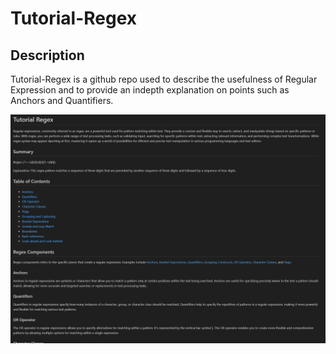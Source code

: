 # Tutorial-Regex

## Description
Tutorial-Regex is a github repo used to describe the usefulness of Regular Expression and to provide an indepth explanation on points such as Anchors and Quantifiers.

![Logo Maker](./images/TutorialRegex.png)